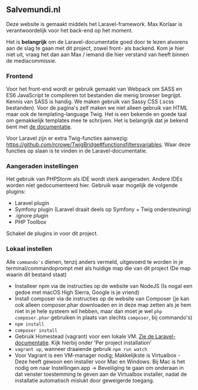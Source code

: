 ## Salvemundi.nl

Deze website is gemaakt middels het Laravel-framework. Max Korlaar is verantwoordelijk voor het back-end op het moment.

Het is **belangrijk** om de Laravel-documentatie goed door te lezen alvorens aan de slag te gaan met dit project, zowel front- als backend. Kom je hier niet uit, vraag het dan aan Max / iemand die hier verstand van heeft binnen de mediacommissie.


### Frontend

Voor het front-end wordt er gebruik gemaakt van Webpack om SASS en ES6 JavaScript te compileren tot bestanden die menig browser begrijpt. Kennis van SASS is handig. We maken gebruik van Sassy CSS (.scss bestanden).
Voor de pagina's zelf maken we niet alleen gebruik van HTML maar ook de templating-language Twig. Het is een bekende en goede taal om gemakkelijk templates mee te schrijven. Het is belangrijk dat je bekend bent met [de documentatie](https://twig.symfony.com/doc/2.x/).

Voor Laravel zijn er extra Twig-functies aanwezig: https://github.com/rcrowe/TwigBridge#functionsfiltersvariables. Waar deze functies op slaan is te vinden in de Laravel-documentatie.


### Aangeraden instellingen

Het gebruik van PHPStorm als IDE wordt sterk aangeraden. Andere IDEs worden niet gedocumenteerd hier. Gebruik waar mogelijk de volgende plugins:


* Laravel plugin
* Symfony plugin (Laravel draait deels op Symfony + Twig ondersteuning)
* .ignore plugin
* PHP Toolbox


Schakel de plugins in voor dit project.

### Lokaal instellen

Alle `commando's` dienen, tenzij anders vermeld, uitgevoerd te worden in je terminal/commandoprompt met als huidige map die van dit project (De map waarin dit bestand staat)

* Installeer npm via de instructies op de website van NodeJS (Is nogal een gedoe met macOS High Sierra, Google is je vriend)
* Install composer via de instructies op de website van Composer (je kan ook alleen composer.phar downloaden en in deze map zetten als je hem niet in je hele systeem wil hebben, maar dan moet je wel `php composer.phar` gebruiken in plaats van slechts `composer`, bij commando's)
* `npm install`
* `composer install`
* Gebruik Homestead (vagrant) voor een lokale VM. [Zie de Laravel-documentatie](https://laravel.com/docs/5.5/homestead#per-project-installation). Kijk hierbij onder 'Per project installation'
* `vagrant up`, wanneer draaiende gebruik `npm run watch`
* Voor Vagrant is een VM-manager nodig; Makkelijkste is Virtualbox - Deze heeft gewoon een installer voor Mac en Windows. Bij Mac is het nodig om naar Instellingen.app -> Beveiliging te gaan om onderaan in dat venster toestemming te geven aan de Virtualbox installer, nadat de installatie automatisch mislukt door geweigerde toegang.